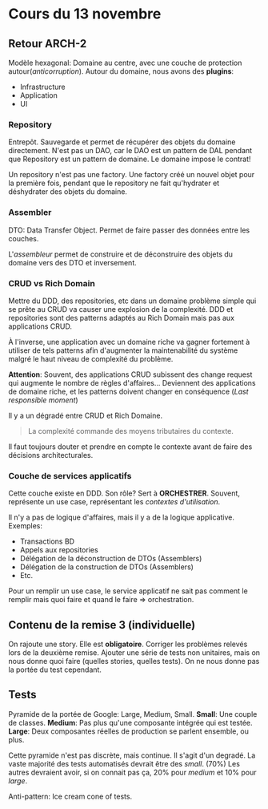 # Cours du 13 novembre

## Retour ARCH-2

Modèle hexagonal: Domaine au centre, avec une couche de protection autour(*anticorruption*). Autour du domaine, nous avons des **plugins**:

- Infrastructure
- Application
- UI

### Repository

Entrepôt. Sauvegarde et permet de récupérer des objets du domaine directement. N'est pas un DAO, car le DAO est un pattern de DAL pendant que Repository est un pattern de domaine. Le domaine impose le contrat!

Un repository n'est pas une factory. Une factory créé un nouvel objet pour la première fois, pendant que le repository ne fait qu'hydrater et déshydrater des objets du domaine.

### Assembler

DTO: Data Transfer Object. Permet de faire passer des données entre les couches.

L'*assembleur* permet de construire et de déconstruire des objets du domaine vers des DTO et inversement.

### CRUD vs Rich Domain

Mettre du DDD, des repositories, etc dans un domaine problème simple qui se prête au CRUD va causer une explosion de la complexité. DDD et repositories sont des patterns adaptés au Rich Domain mais pas aux applications CRUD.

À l'inverse, une application avec un domaine riche va gagner fortement à utiliser de tels patterns afin d'augmenter la maintenabilité du système malgré le haut niveau de complexité du problème.

**Attention**: Souvent, des applications CRUD subissent des change request qui augmente le nombre de règles d'affaires... Deviennent des applications de domaine riche, et les patterns doivent changer en conséquence (*Last responsible moment*)

Il y a un dégradé entre CRUD et Rich Domaine.

> La complexité commande des moyens tributaires du contexte.

Il faut toujours douter et prendre en compte le contexte avant de faire des décisions architecturales.

### Couche de services applicatifs

Cette couche existe en DDD. Son rôle? Sert à **ORCHESTRER**. Souvent, représente un use case, représentant les *contextes d'utilisation*.

Il n'y a pas de logique d'affaires, mais il y a de la logique applicative.
Exemples:

- Transactions BD
- Appels aux repositories
- Délégation de la déconstruction de DTOs (Assemblers)
- Délégation de la construction de DTOs (Assemblers)
- Etc.

Pour un remplir un use case, le service applicatif ne sait pas comment le remplir mais quoi faire et quand le faire => orchestration.

## Contenu de la remise 3 (individuelle)

On rajoute une story. Elle est **obligatoire**. Corriger les problèmes relevés lors de la deuxième remise. Ajouter une série de tests non unitaires, mais on nous donne quoi faire (quelles stories, quelles tests). On ne nous donne pas la portée du test cependant.

## Tests

Pyramide de la portée de Google: Large, Medium, Small.
**Small**: Une couple de classes.
**Medium**: Pas plus qu'une composante intégrée qui est testée.
**Large**: Deux composantes réelles de production se parlent ensemble, ou plus.

Cette pyramide n'est pas discrète, mais continue. Il s'agit d'un degradé.
La vaste majorité des tests automatisés devrait être des *small*. (70%)
Les autres devraient avoir, si on connait pas ça, 20% pour *medium* et 10% pour *large*.

Anti-pattern: Ice cream cone of tests.